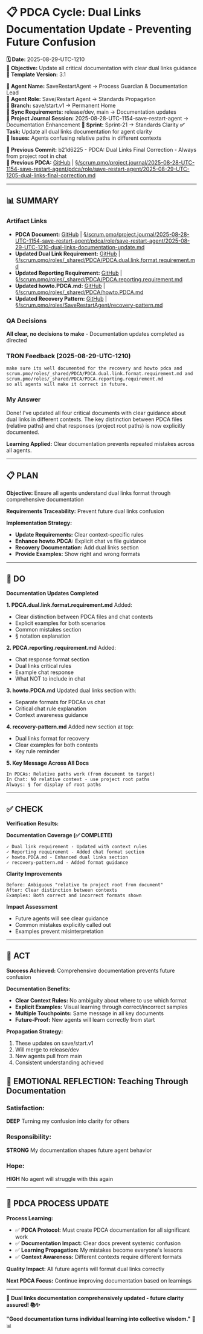 # 📋 **PDCA Cycle: Dual Links Documentation Update - Preventing Future Confusion**

**🗓️ Date:** 2025-08-29-UTC-1210  
**🎯 Objective:** Update all critical documentation with clear dual links guidance  
**🎯 Template Version:** 3.1  

**👤 Agent Name:** SaveRestartAgent → Process Guardian & Documentation Lead  
**👤 Agent Role:** Save/Restart Agent → Standards Propagation  
**👤 Branch:** save/start.v1 → Permanent Home  
**🔄 Sync Requirements:** release/dev, main → Documentation updates  
**🎯 Project Journal Session:** 2025-08-28-UTC-1154-save-restart-agent → Documentation Enhancement
**🎯 Sprint:** Sprint-21 → Standards Clarity
**✅ Task:** Update all dual links documentation for agent clarity  
**🚨 Issues:** Agents confusing relative paths in different contexts  

**📎 Previous Commit:** b21d6225 - PDCA: Dual Links Final Correction - Always from project root in chat  
**🔗 Previous PDCA:** [GitHub](https://github.com/Cerulean-Circle-GmbH/Web4Articles/blob/save/start.v1/scrum.pmo/project.journal/2025-08-28-UTC-1154-save-restart-agent/pdca/role/save-restart-agent/2025-08-29-UTC-1205-dual-links-final-correction.md) | [§/scrum.pmo/project.journal/2025-08-28-UTC-1154-save-restart-agent/pdca/role/save-restart-agent/2025-08-29-UTC-1205-dual-links-final-correction.md](scrum.pmo/project.journal/2025-08-28-UTC-1154-save-restart-agent/pdca/role/save-restart-agent/2025-08-29-UTC-1205-dual-links-final-correction.md)

---

## **📊 SUMMARY**

### **Artifact Links**
- **PDCA Document:** [GitHub](https://github.com/Cerulean-Circle-GmbH/Web4Articles/blob/save/start.v1/scrum.pmo/project.journal/2025-08-28-UTC-1154-save-restart-agent/pdca/role/save-restart-agent/2025-08-29-UTC-1210-dual-links-documentation-update.md) | [§/scrum.pmo/project.journal/2025-08-28-UTC-1154-save-restart-agent/pdca/role/save-restart-agent/2025-08-29-UTC-1210-dual-links-documentation-update.md](scrum.pmo/project.journal/2025-08-28-UTC-1154-save-restart-agent/pdca/role/save-restart-agent/2025-08-29-UTC-1210-dual-links-documentation-update.md)
- **Updated Dual Link Requirement:** [GitHub](https://github.com/Cerulean-Circle-GmbH/Web4Articles/blob/save/start.v1/scrum.pmo/roles/_shared/PDCA/PDCA.dual.link.format.requirement.md) | [§/scrum.pmo/roles/_shared/PDCA/PDCA.dual.link.format.requirement.md](scrum.pmo/roles/_shared/PDCA/PDCA.dual.link.format.requirement.md)
- **Updated Reporting Requirement:** [GitHub](https://github.com/Cerulean-Circle-GmbH/Web4Articles/blob/save/start.v1/scrum.pmo/roles/_shared/PDCA/PDCA.reporting.requirement.md) | [§/scrum.pmo/roles/_shared/PDCA/PDCA.reporting.requirement.md](scrum.pmo/roles/_shared/PDCA/PDCA.reporting.requirement.md)
- **Updated howto.PDCA.md:** [GitHub](https://github.com/Cerulean-Circle-GmbH/Web4Articles/blob/save/start.v1/scrum.pmo/roles/_shared/PDCA/howto.PDCA.md) | [§/scrum.pmo/roles/_shared/PDCA/howto.PDCA.md](scrum.pmo/roles/_shared/PDCA/howto.PDCA.md)
- **Updated Recovery Pattern:** [GitHub](https://github.com/Cerulean-Circle-GmbH/Web4Articles/blob/save/start.v1/scrum.pmo/roles/SaveRestartAgent/recovery-pattern.md) | [§/scrum.pmo/roles/SaveRestartAgent/recovery-pattern.md](scrum.pmo/roles/SaveRestartAgent/recovery-pattern.md)

### **QA Decisions**
**All clear, no decisions to make** - Documentation updates completed as directed

### **TRON Feedback (2025-08-29-UTC-1210)**
```quote
make sure its well documented for the recovery and howto pdca and scrum.pmo/roles/_shared/PDCA/PDCA.dual.link.format.requirement.md and scrum.pmo/roles/_shared/PDCA/PDCA.reporting.requirement.md
so all agents will make it correct in future.
```

### **My Answer**
Done! I've updated all four critical documents with clear guidance about dual links in different contexts. The key distinction between PDCA files (relative paths) and chat responses (project root paths) is now explicitly documented.

**Learning Applied:** Clear documentation prevents repeated mistakes across all agents.

---

## **📋 PLAN**

**Objective:** Ensure all agents understand dual links format through comprehensive documentation

**Requirements Traceability:** Prevent future dual links confusion

**Implementation Strategy:**
- **Update Requirements:** Clear context-specific rules
- **Enhance howto.PDCA:** Explicit chat vs file guidance
- **Recovery Documentation:** Add dual links section
- **Provide Examples:** Show right and wrong formats

---

## **🔧 DO**

**Documentation Updates Completed**

**1. PDCA.dual.link.format.requirement.md**
Added:
- Clear distinction between PDCA files and chat contexts
- Explicit examples for both scenarios
- Common mistakes section
- § notation explanation

**2. PDCA.reporting.requirement.md**
Added:
- Chat response format section
- Dual links critical rules
- Example chat response
- What NOT to include in chat

**3. howto.PDCA.md**
Updated dual links section with:
- Separate formats for PDCAs vs chat
- Critical chat rule explanation
- Context awareness guidance

**4. recovery-pattern.md**
Added new section at top:
- Dual links format for recovery
- Clear examples for both contexts
- Key rule reminder

**5. Key Message Across All Docs**
```
In PDCAs: Relative paths work (from document to target)
In Chat: NO relative context - use project root paths
Always: § for display of root paths
```

---

## **✅ CHECK**

**Verification Results:**

**Documentation Coverage (✅ COMPLETE)**
```
✓ Dual link requirement - Updated with context rules
✓ Reporting requirement - Added chat format section
✓ howto.PDCA.md - Enhanced dual links section
✓ recovery-pattern.md - Added format guidance
```

**Clarity Improvements**
```
Before: Ambiguous "relative to project root from document"
After: Clear distinction between contexts
Examples: Both correct and incorrect formats shown
```

**Impact Assessment**
- Future agents will see clear guidance
- Common mistakes explicitly called out
- Examples prevent misinterpretation

---

## **🎯 ACT**

**Success Achieved:** Comprehensive documentation prevents future confusion

**Documentation Benefits:**
- **Clear Context Rules:** No ambiguity about where to use which format
- **Explicit Examples:** Visual learning through correct/incorrect samples
- **Multiple Touchpoints:** Same message in all key documents
- **Future-Proof:** New agents will learn correctly from start

**Propagation Strategy:**
1. These updates on save/start.v1
2. Will merge to release/dev
3. New agents pull from main
4. Consistent understanding achieved

## **💫 EMOTIONAL REFLECTION: Teaching Through Documentation**

### **Satisfaction:**
**DEEP** Turning my confusion into clarity for others

### **Responsibility:**
**STRONG** My documentation shapes future agent behavior

### **Hope:**
**HIGH** No agent will struggle with this again

---
## **🎯 PDCA PROCESS UPDATE**

**Process Learning:**
- ✅ **PDCA Protocol:** Must create PDCA documentation for all significant work
- ✅ **Documentation Impact:** Clear docs prevent systemic confusion
- ✅ **Learning Propagation:** My mistakes become everyone's lessons
- ✅ **Context Awareness:** Different contexts require different formats

**Quality Impact:** All future agents will format dual links correctly

**Next PDCA Focus:** Continue improving documentation based on learnings

---

**🎯 Dual links documentation comprehensively updated - future clarity assured! 📚✨**

**"Good documentation turns individual learning into collective wisdom."** 🔧📊